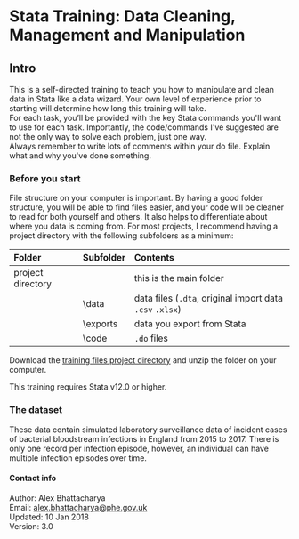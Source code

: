 # Stata Training: Data Cleaning, Management and Manipulation

## Intro

This is a self-directed training to teach you how to manipulate and clean data in Stata like a data wizard. Your own level of experience prior to starting will determine how long this training will take.  
For each task, you’ll be provided with the key Stata commands you'll want to use for each task. Importantly, the code/commands I've suggested are not the only way to solve each problem, just one way.  
Always remember to write lots of comments within your do file. Explain what and why you've done something.

### Before you start

File structure on your computer is important. By having a good folder structure, you will be able to find files easier, and your code will be cleaner to read for both yourself and others. It also helps to differentiate about where you data is coming from. For most projects, I recommend having a project directory with the following subfolders as a minimum:

| Folder | Subfolder | Contents |
| :--- | :--- | :--- |
| project directory |  | this is the main folder |
|  | \data | data files \(`.dta`, original import data `.csv` `.xlsx`\) |
|  | \exports | data you export from Stata |
|  | \code | `.do` files |

Download the [training files project directory](https://github.com/alexbhatt/stata_training/blob/master/stata_training_materials.zip) and unzip the folder on your computer. 

This training requires Stata v12.0 or higher.

### The dataset

These data contain simulated laboratory surveillance data of incident cases of bacterial bloodstream infections in England from 2015 to 2017. There is only one record per infection episode, however, an individual can have multiple infection episodes over time.

#### Contact info

Author:     Alex Bhattacharya  
Email:       alex.bhattacharya@phe.gov.uk  
Updated:  10 Jan 2018  
Version:    3.0

